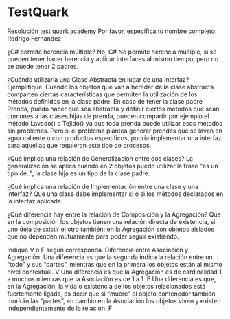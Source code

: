 # TestQuark
Resolución test quark academy
Por favor, especifica tu nombre completo: Rodrigo Fernandez

¿C# permite herencia múltiple?
No, C# No permite herencia múltiple, si se pueden tener hacer herencia y aplicar interfaces al mismo tiempo, pero no se puede tener 2 padres.

¿Cuándo utilizaría una Clase Abstracta en lugar de una Interfaz? Ejemplifique.
Cuando los objetos que van a heredar de la clase abstracta comparten ciertas características que permiten la utilización de los métodos definidos en la clase padre.
 En caso de tener la clase padre Prenda, puedo hacer que sea abstracta y definir ciertos métodos que sean comunes a las clases hijas de prenda, pueden compartir por ejemplo
 el método Lavado()  o Tejido() ya que toda prenda puede utilizar esos métodos sin problemas. Pero si el problema plantea generar prendas que se lavan en agua caliente o con 
 productos específicos, podría implementar una interfaz para aquellas que requieran este tipo de procesos.

¿Qué implica una relación de Generalización entre dos clases?
La generalización se aplica cuando en 2 objetos puedo utilizar la frase "es un tipo de..", la clase hija es un tipo de la clase padre.

¿Qué implica una relación de Implementación entre una clase y una interfaz?
Que una clase debe implementar si o si los métodos declarados en la interfaz aplicada.

¿Qué diferencia hay entre la relación de Composición y la Agregación?
Que en la composición los objetos tienen una relación directa de existencia, si uno deja de existir el otro también; en la Agregación son objetos aislados que no dependen 
mutuamente para poder seguir existiendo.

Indique V o F según corresponda. Diferencia entre Asociación y Agregación:
Una diferencia es que la segunda indica la relación entre un “todo” y sus “partes”, mientras que en la primera los objetos están al mismo nivel contextual.
V
Una diferencia es que la Agregación es de cardinalidad 1 a muchos mientras que la Asociación es de 1 a 1. 
F
Una diferencia es que, en la Agregación, la vida o existencia de los objetos relacionados está fuertemente ligada, es decir que si “muere” el objeto contenedor también morirán las “partes”, en cambio en la Asociación los objetos viven y existen independientemente de la relación. 
F

